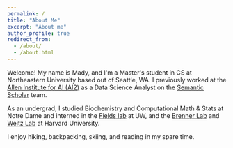 ```yaml
---
permalink: /
title: "About Me"
excerpt: "About me"
author_profile: true
redirect_from: 
  - /about/
  - /about.html
---
```


Welcome! My name is Mady, and I'm a Master's student in CS at Northeastern University based out of Seattle, WA. I previously worked at the [Allen Institute for AI (AI2)](https://allenai.org/) as a Data Science Analyst on the [Semantic Scholar](https://www.semanticscholar.org/about) team. 

As an undergrad, I studied Biochemistry and Computational Math & Stats at Notre Dame and interned in the [Fields lab](http://www.fieldslab.org/) at UW, and the [Brenner Lab](https://brennergroup.seas.harvard.edu/) and [Weitz Lab](https://weitzlab.seas.harvard.edu/) at Harvard University.

I enjoy hiking, backpacking, skiing, and reading in my spare time.
